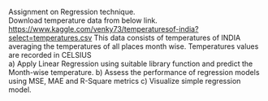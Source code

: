 Assignment on Regression technique.  
Download temperature data from below link. 
https://www.kaggle.com/venky73/temperaturesof-india?select=temperatures.csv 
This data consists of temperatures of INDIA averaging the temperatures of all places month 
wise. Temperatures values are recorded in CELSIUS  
a) Apply Linear Regression using suitable library function and predict the Month-wise 
temperature. 
b) Assess the performance of regression models using MSE, MAE and R-Square metrics 
c) Visualize simple regression model.
